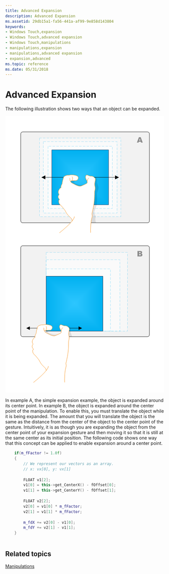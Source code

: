 ```yaml
---
title: Advanced Expansion
description: Advanced Expansion
ms.assetid: 29db15a1-fa56-441a-af99-9e858d143804
keywords:
- Windows Touch,expansion
- Windows Touch,advanced expansion
- Windows Touch,manipulations
- manipulations,expansion
- manipulations,advanced expansion
- expansion,advanced
ms.topic: reference
ms.date: 05/31/2018
---
```


# Advanced Expansion

The following illustration shows two ways that an object can be expanded.

![illustration showing simple expansion around an object's center point, and advanced expansion around the center point of the manipulation](images/expansion.png)

In example A, the simple expansion example, the object is expanded around its center point. In example B, the object is expanded around the center point of the manipulation. To enable this, you must translate the object while it is being expanded. The amount that you will translate the object is the same as the distance from the center of the object to the center point of the gesture. Intuitively, it is as though you are expanding the object from the center point of your expansion gesture and then moving it so that it is still at the same center as its initial position. The following code shows one way that this concept can be applied to enable expansion around a center point.


```C++
    if(m_fFactor != 1.0f)
    {
        // We represent our vectors as an array.
        // x: vx[0], y: vx[1]

        FLOAT v1[2];
        v1[0] = this->get_CenterX() - fOffset[0];
        v1[1] = this->get_CenterY() - fOffset[1];

        FLOAT v2[2];
        v2[0] = v1[0] * m_fFactor;
        v2[1] = v1[1] * m_fFactor;
        
        m_fdX += v2[0] - v1[0];
        m_fdY += v2[1] - v1[1];
    }
   
```



## Related topics

<dl> <dt>

[Manipulations](getting-started-with-manipulations.md)
</dt> </dl>

 

 




